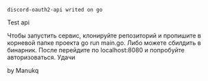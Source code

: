 <code>discord-oauth2-api writed on go</code>

Test api

Чтобы запустить сервис, клонируйте репозиторий и пропишите в корневой папке проекта go run main.go. Либо можете сбилдить в бинарник. После перейдите по localhost:8080 и попробуйте авторизоваться. Удачи

by Manukq
